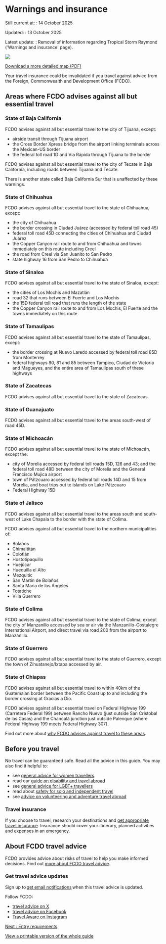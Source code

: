 # Warnings and insurance

Still current at:
:   14 October 2025

Updated:
:   13 October 2025

Latest update:
:   Removal of information regarding Tropical Storm Raymond ('Warnings and insurance' page).

![](https://assets.publishing.service.gov.uk/media/65fabfdfaa9b76001dfbdb8a/FCDO_TA_065_-_Mexico_Travel_Advice_Ed5_WEB.jpg)


[Download a more detailed map (PDF)](https://assets.publishing.service.gov.uk/media/65fabfdfaa9b760011fbdb6b/FCDO_TA_065_-_Mexico_Travel_Advice_Ed5.pdf)

Your travel insurance could be invalidated if you travel against advice from the Foreign, Commonwealth and Development Office (FCDO).

## Areas where FCDO advises against all but essential travel

### State of Baja California

FCDO advises against all but essential travel to the city of Tijuana, except:

* airside transit through Tijuana airport
* the Cross Border Xpress bridge from the airport linking terminals across the Mexican-US border
* the federal toll road 1D and Via Rápida through Tijuana to the border

FCDO advises against all but essential travel to the city of Tecate in Baja California, including roads between Tijuana and Tecate.

There is another state called Baja California Sur that is unaffected by these warnings.

### State of Chihuahua

FCDO advises against all but essential travel to the state of Chihuahua, except:

* the city of Chihuahua
* the border crossing in Ciudad Juárez (accessed by federal toll road 45)
* federal toll road 45D connecting the cities of Chihuahua and Ciudad Juárez
* the Copper Canyon rail route to and from Chihuahua and towns immediately on this route including Creel
* the road from Creel via San Juanito to San Pedro
* state highway 16 from San Pedro to Chihuahua

### State of Sinaloa

FCDO advises against all but essential travel to the state of Sinaloa, except:

* the cities of Los Mochis and Mazatlán
* road 32 that runs between El Fuerte and Los Mochis
* the 15D federal toll road that runs the length of the state
* the Copper Canyon rail route to and from Los Mochis, El Fuerte and the towns immediately on this route

### State of Tamaulipas

FCDO advises against all but essential travel to the state of Tamaulipas, except:

* the border crossing at Nuevo Laredo accessed by federal toll road 85D from Monterrey
* federal highways 80, 81 and 85 between Tampico, Ciudad de Victoria and Magueyes, and the entire area of Tamaulipas south of these highways

### State of Zacatecas

FCDO advises against all but essential travel to the state of Zacatecas.

### State of Guanajuato

FCDO advises against all but essential travel to the areas south-west of road 45D.

### State of Michoacán

FCDO advises against all but essential travel to the state of Michoacán, except the:

* city of Morelia accessed by federal toll roads 15D, 126 and 43; and the federal toll road 48D between the city of Morelia and the General Francisco Mujica airport
* town of Pátzcuaro accessed by federal toll roads 14D and 15 from Morelia, and boat trips out to islands on Lake Pátzcuaro
* Federal Highway 15D

### State of Jalisco

FCDO advises against all but essential travel to the areas south and south-west of Lake Chapala to the border with the state of Colima.

FCDO advises against all but essential travel to the northern municipalities of:

* Bolaños
* Chimaltitán
* Colotlán
* Hostotipaquillo
* Huejúcar
* Huequilla el Alto
* Mezquitic
* San Martin de Bolaños
* Santa Maria de los Ángeles
* Totatiche
* Villa Guerrero

### State of Colima

FCDO advises against all but essential travel to the state of Colima, except the city of Manzanillo accessed by sea or air via the Manzanillo-Costalegre International Airport, and direct travel via road 200 from the airport to Manzanillo.

### State of Guerrero

FCDO advises against all but essential travel to the state of Guerrero, except the town of Zihuatanejo/Ixtapa accessed by air.

### State of Chiapas

FCDO advises against all but essential travel to within 40km of the Guatemalan border between the Pacific Coast up to and including the border crossing at Gracias a Dio.

FCDO advises against all but essential travel on Federal Highway 199 (Carretera Federal 199) between Rancho Nuevo (just outside San Cristobal de las Casas) and the Chancalá junction just outside Palenque (where Federal Highway 199 meets Federal Highway 307).

Find out more about [why FCDO advises against travel to these areas](/foreign-travel-advice/mexico/regional-risks).

## Before you travel

No travel can be guaranteed safe. Read all the advice in this guide. You may also find it helpful to:

* see [general advice for women travellers](https://www.gov.uk/guidance/advice-for-women-travelling-abroad)
* read our [guide on disability and travel abroad](https://www.gov.uk/government/publications/disabled-travellers)
* see [general advice for LGBT+ travellers](https://www.gov.uk/guidance/lesbian-gay-bisexual-and-transgender-foreign-travel-advice)
* read about [safety for solo and independent travel](https://www.gov.uk/guidance/solo-and-independent-travel)
* see [advice on volunteering and adventure travel abroad](https://www.gov.uk/guidance/safer-adventure-travel-and-volunteering-overseas)

### Travel insurance

If you choose to travel, research your destinations and [get appropriate travel insurance](https://www.gov.uk/guidance/foreign-travel-insurance). Insurance should cover your itinerary, planned activities and expenses in an emergency.

## About FCDO travel advice

FCDO provides advice about risks of travel to help you make informed decisions. Find out [more about FCDO travel advice](https://www.gov.uk/guidance/about-foreign-commonwealth-development-office-travel-advice).

### Get travel advice updates

Sign up to [get email notifications](https://www.gov.uk/foreign-travel-advice/mexico/email-signup) when this travel advice is updated.

Follow FCDO:

* [travel advice on X](https://x.com/fcdotravelgovuk)
* [travel advice on Facebook](https://www.facebook.com/FCDOTravel/)
* [Travel Aware on Instagram](https://www.instagram.com/accounts/login/?next=https%3A%2F%2Fwww.instagram.com%2Ftravelaware%2F&is_from_rle)

[Next
:
Entry requirements](/foreign-travel-advice/mexico/entry-requirements)

[View a printable version of the whole guide](/foreign-travel-advice/mexico/print)